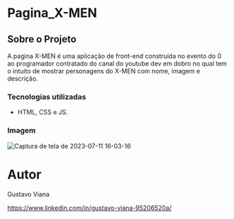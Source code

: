 # Pagina_X-MEN

## Sobre o Projeto
A pagina X-MEN é uma aplicação de front-end construída no evento do 0 ao programador contratado do canal do youtube dev em dobro no qual
tem o intuito de mostrar personagens do X-MEN com nome, imagem e descrição.

### Tecnologias utilizadas
- HTML, CSS e JS.

### Imagem
![Captura de tela de 2023-07-11 16-03-16](https://github.com/Gustavo12386/Pagina_X-MEN/assets/81700849/b7a6d51b-709c-4679-a0f5-67f77b2e1e32)

# Autor

Gustavo Viana 

https://www.linkedin.com/in/gustavo-viana-95206520a/



